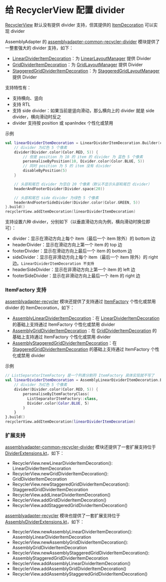 # 给 RecyclerView 配置 divider

[RecyclerView] 默认没有提供 divider 支持，但其提供的 [ItemDecoration] 可以实现 divider

AssemblyAdapter 的 [assemblyadapter-common-recycler-divider] 模块提供了一整套强大的 divider 支持，如下：

* [LinearDividerItemDecoration]：为 [LinearLayoutManager] 提供 Divider
* [GridDividerItemDecoration]：为 [GridLayoutManager] 提供 Divider
* [StaggeredGridDividerItemDecoration]：为 [StaggeredGridLayoutManager] 提供 Divider

支持特性有：

* 支持横向、竖向
* 支持 RTL
* 支持 side divider：如果当前是竖向滑动，那么横向上的 divider 就是 side divider，横向滑动时反之
* divider 支持按 position 或 spanIndex 个性化或禁用

示例

```kotlin
val linearDividerItemDecoration = LinearDividerItemDecoration.Builder(context).apply {
    // divider 为红色 5 个像素
    divider(Divider.color(Color.RED, 5)) {
        // 但是 position 为 10 的 item 的 divider 为 蓝色 5 个像素
        personaliseByPosition(10, Divider.color(Color.BLUE, 5))
        // 同时 position 为 5 的 item 没有 divider
        disableByPosition(5)
    }

    // 头部和尾巴 divider 为空白 20 个像素（默认不显示头部和尾巴 divider）
    headerAndFooterDivider(Divider.space(20))

    // 头部和尾巴 side divider 为绿色 5 个像素
    headerAndFooterSideDivider(Divider.color(Color.GREEN, 5))
}.build()
recyclerView.addItemDecoration(linearDividerItemDecoration)
```

支持设置六种 divider，分别如下（以垂直滑动方向为例，横向滑动时换位即可）：

* divider：显示在滑动方向上每个 item（最后一个 item 除外）的 bottom 边
* headerDivider：显示在滑动方向上第一个 item 的 top 边
* footerDivider：显示在滑动方向上最后一个 item 的 bottom 边
* sideDivider：显示在非滑动方向上每个 item（最后一个 item 除外）的 right 边。`LinearDividerItemDecoration 不支持`
* headerSideDivider：显示在非滑动方向上第一个 item 的 left 边
* footerSideDivider：显示在非滑动方向上最后一个 item 的 right 边

### ItemFactory 支持

[assemblyadapter-recycler] 模块还提供了支持通过 [ItemFactory] 个性化或禁用 divider 的 ItemDecoration，如下：

* [AssemblyLinearDividerItemDecoration]：在 [LinearDividerItemDecoration] 的基础上支持通过 ItemFactory 个性化或禁用
  divider
* [AssemblyGridDividerItemDecoration]：在 [GridDividerItemDecoration] 的基础上支持通过 ItemFactory 个性化或禁用
  divider
* [AssemblyStaggeredGridDividerItemDecoration]：在 [StaggeredGridDividerItemDecoration] 的基础上支持通过
  ItemFactory 个性化或禁用 divider

示例

```kotlin
// ListSeparatorItemFactory 是一个列表分割符 ItemFactory 具体实现就不写了
val linearDividerItemDecoration = AssemblyLinearDividerItemDecoration.Builder(context).apply {
    // divider 为红色 5 个像素
    divider(Divider.color(Color.RED, 5)) {
        personaliseByItemFactoryClass(
          ListSeparatorItemFactory::class,
          Divider.color(Color.BLUE, 5)
        )
    }
}.build()
recyclerView.addItemDecoration(linearDividerItemDecoration)
```

### 扩展支持

[assemblyadapter-common-recycler-divider] 模块还提供了一套扩展支持位于 [DividerExtensions.kt]，如下：

* RecyclerView.newLinearDividerItemDecoration(): LinearDividerItemDecoration
* RecyclerView.newGridDividerItemDecoration(): GridDividerItemDecoration
* RecyclerView.newStaggeredGridDividerItemDecoration(): StaggeredGridDividerItemDecoration
* RecyclerView.addLinearDividerItemDecoration()
* RecyclerView.addGridDividerItemDecoration()
* RecyclerView.addStaggeredGridDividerItemDecoration()

[assemblyadapter-recycler] 模块也提供了一套扩展支持位于 [AssemblyDividerExtensions.kt]，如下：

* RecyclerView.newAssemblyLinearDividerItemDecoration(): AssemblyLinearDividerItemDecoration
* RecyclerView.newAssemblyGridDividerItemDecoration(): AssemblyGridDividerItemDecoration
* RecyclerView.newAssemblyStaggeredGridDividerItemDecoration():
  AssemblyStaggeredGridDividerItemDecoration
* RecyclerView.addAssemblyLinearDividerItemDecoration()
* RecyclerView.addAssemblyGridDividerItemDecoration()
* RecyclerView.addAssemblyStaggeredGridDividerItemDecoration()

[ItemFactory]: ../../assemblyadapter-common-item/src/main/java/com/github/panpf/assemblyadapter/ItemFactory.kt

[assemblyadapter-common-recycler-divider]: ../../assemblyadapter-common-recycler-divider

[LinearDividerItemDecoration]: ../../assemblyadapter-common-recycler-divider/src/main/java/com/github/panpf/assemblyadapter/recycler/divider/LinearDividerItemDecoration.kt

[GridDividerItemDecoration]: ../../assemblyadapter-common-recycler-divider/src/main/java/com/github/panpf/assemblyadapter/recycler/divider/GridDividerItemDecoration.kt

[StaggeredGridDividerItemDecoration]: ../../assemblyadapter-common-recycler-divider/src/main/java/com/github/panpf/assemblyadapter/recycler/divider/StaggeredGridDividerItemDecoration.kt

[DividerExtensions.kt]: ../../assemblyadapter-common-recycler-divider/src/main/java/com/github/panpf/assemblyadapter/recycler/divider/DividerExtensions.kt

[assemblyadapter-recycler]: ../../assemblyadapter-recycler

[AssemblyLinearDividerItemDecoration]: ../../assemblyadapter-recycler/src/main/java/com/github/panpf/assemblyadapter/recycler/divider/AssemblyLinearDividerItemDecoration.kt

[AssemblyGridDividerItemDecoration]: ../../assemblyadapter-recycler/src/main/java/com/github/panpf/assemblyadapter/recycler/divider/AssemblyGridDividerItemDecoration.kt

[AssemblyStaggeredGridDividerItemDecoration]: ../../assemblyadapter-recycler/src/main/java/com/github/panpf/assemblyadapter/recycler/divider/AssemblyStaggeredGridDividerItemDecoration.kt

[AssemblyDividerExtensions.kt]: ../../assemblyadapter-recycler/src/main/java/com/github/panpf/assemblyadapter/recycler/divider/AssemblyDividerExtensions.kt

[RecyclerView]: https://developer.android.google.cn/reference/androidx/recyclerview/widget/RecyclerView

[LinearLayoutManager]: https://developer.android.google.cn/reference/androidx/recyclerview/widget/LinearLayoutManager

[GridLayoutManager]: https://developer.android.google.cn/reference/androidx/recyclerview/widget/LinearLayoutManager

[StaggeredGridLayoutManager]: https://developer.android.google.cn/reference/androidx/recyclerview/widget/StaggeredGridLayoutManager

[ItemDecoration]: https://developer.android.google.cn/reference/androidx/recyclerview/widget/RecyclerView.ItemDecoration
